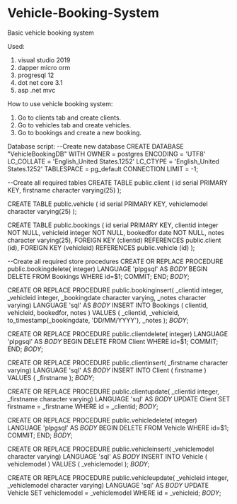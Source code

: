 # Vehicle-Booking-System
Basic vehicle booking system

Used:
1. visual studio 2019
2. dapper micro orm
3. progresql 12
4. dot net core 3.1
5. asp .net mvc

How to use vehicle booking system:
1. Go to clients tab and create clients.
2. Go to vehicles tab and create vehicles.
3. Go to bookings and create a new booking.


Database script:
--Create new database
CREATE DATABASE "VehicleBookingDB"
    WITH 
    OWNER = postgres
    ENCODING = 'UTF8'
    LC_COLLATE = 'English_United States.1252'
    LC_CTYPE = 'English_United States.1252'
    TABLESPACE = pg_default
    CONNECTION LIMIT = -1;


--Create all required tables
CREATE TABLE public.client
(
    id serial PRIMARY KEY,
    firstname character varying(25)
);

CREATE TABLE public.vehicle
(
    id serial PRIMARY KEY,
    vehiclemodel character varying(25)
);

CREATE TABLE public.bookings
(
    id serial PRIMARY KEY,
    clientid integer NOT NULL,
    vehicleid integer NOT NULL,
    bookedfor date NOT NULL,
    notes character varying(25),
    FOREIGN KEY (clientid) REFERENCES public.client (id),
    FOREIGN KEY (vehicleid) REFERENCES public.vehicle (id)
);

--Create all required store procedures
CREATE OR REPLACE PROCEDURE public.bookingdelete(
	integer)
LANGUAGE 'plpgsql'
AS $BODY$
BEGIN
	DELETE FROM Bookings
	WHERE id=$1;
    COMMIT;
END;
$BODY$;

CREATE OR REPLACE PROCEDURE public.bookinginsert(
	_clientid integer,
	_vehicleid integer,
	_bookingdate character varying,
	_notes character varying)
LANGUAGE 'sql'
AS $BODY$
	INSERT INTO Bookings
	(
		clientid,
		vehicleid,
		bookedfor,
		notes
	)
	VALUES
	(
		_clientid,
		_vehicleid,
		to_timestamp(_bookingdate, 'DD/MM/YYYY'),
		_notes
	);
$BODY$;


CREATE OR REPLACE PROCEDURE public.clientdelete(
	integer)
LANGUAGE 'plpgsql'
AS $BODY$
BEGIN
	DELETE FROM Client
	WHERE id=$1;
    COMMIT;
END;
$BODY$;


CREATE OR REPLACE PROCEDURE public.clientinsert(
	_firstname character varying)
LANGUAGE 'sql'
AS $BODY$
	INSERT INTO Client
	(
		firstname
	)
	VALUES
	(
		_firstname
	);
$BODY$;


CREATE OR REPLACE PROCEDURE public.clientupdate(
	_clientid integer,
	_firstname character varying)
LANGUAGE 'sql'
AS $BODY$
		UPDATE Client 
		SET firstname = _firstname
		WHERE id = _clientid;
$BODY$;


CREATE OR REPLACE PROCEDURE public.vehicledelete(
	integer)
LANGUAGE 'plpgsql'
AS $BODY$
BEGIN
	DELETE FROM Vehicle
	WHERE id=$1;
    COMMIT;
END;
$BODY$;


CREATE OR REPLACE PROCEDURE public.vehicleinsert(
	_vehiclemodel character varying)
LANGUAGE 'sql'
AS $BODY$
	INSERT INTO Vehicle
	(
		vehiclemodel
	)
	VALUES
	(
		_vehiclemodel
	);
$BODY$;


CREATE OR REPLACE PROCEDURE public.vehicleupdate(
	_vehicleid integer,
	_vehiclemodel character varying)
LANGUAGE 'sql'
AS $BODY$
		UPDATE Vehicle 
		SET vehiclemodel = _vehiclemodel
		WHERE id = _vehicleid;
$BODY$;
